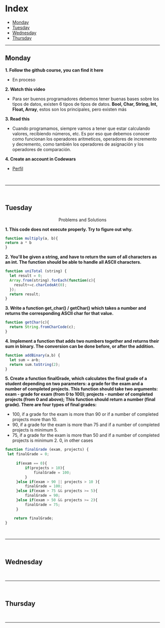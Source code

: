  # Index
- [Monday](#monday)
- [Tuesday](#tuesday)
- [Wednesday](#wednesday)
- [Thursday](#thursday)

<hr>

## Monday

**1. Follow the github course, you can find it here**
- En proceso

**2. Watch this video**
    
- Para ser buenos programadores debemos tener buenas bases sobre los tipos de datos, existen 6 tipos de tipos de datos.
**Bool, Char, String, Int, Float, Array**, estos son los principales, pero existen más

**3. Read this**
- Cuando programamos, siempre vamos a tener que estar calculando valores, recibiendo números, etc. 
Es por eso que debemos conocer como funcionan los operadores aritmeticos, operadores de incremento y decremento, como también los operadores de asignación y los operadores de comparación.

**4. Create an account in Codewars**
- [Perfil](https://www.codewars.com/users/Kevin-Curruchich)
<br>
<hr>
<br>

## Tuesday
<p align="center">Problems and Solutions</p>

**1. This code does not execute properly. Try to figure out why.**
    
```javascript
function multiply(a, b){
return a * b
}
```
**2. You'll be given a string, and have to return the sum of all characters as an int. The function should be able to handle all ASCII characters.**

```javascript
function uniTotal (string) {
  let result = 0;
  Array.from(string).forEach(function(c){
    result+=c.charCodeAt(0);
  });
  return result;
}
```

**3. Write a function get_char() / getChar() which takes a number and returns the corresponding ASCII char for that value.**

```javascript
function getChar(c){
  return String.fromCharCode(c);
}
```

**4. Implement a function that adds two numbers together and returns their sum in binary. The conversion can be done before, or after the addition.**
    
```javascript
function addBinary(a,b) {
  let sum = a+b;
  return sum.toString(2);
}
```

**5. Create a function finalGrade, which calculates the final grade of a student depending on two parameters: a grade for the exam and a number of completed projects. This function should take two arguments: exam - grade for exam (from 0 to 100); projects - number of completed projects (from 0 and above); This function should return a number (final grade). There are four types of final grades:**

- 100, if a grade for the exam is more than 90 or if a number of completed projects more than 10.
- 90, if a grade for the exam is more than 75 and if a number of completed projects is minimum 5.
- 75, if a grade for the exam is more than 50 and if a number of completed projects is minimum 2.
0, in other cases
    
```javascript
function finalGrade (exam, projects) {
 let finalGrade = 0;
    
     if(exam == 0){
         if(projects > 10){
             finalGrade = 100;
         }
     }else if(exam > 90 || projects > 10 ){
         finalGrade = 100;
     }else if(exam > 75 && projects >= 5){
         finalGrade = 90;
     }else if(exam > 50 && projects >= 2){
         finalGrade = 75;
     }

    return finalGrade;
}
```

<br>
<hr>
<br>

## Wednesday


<br>
<hr>
<br>

## Thursday


<br>
<hr>
<br>